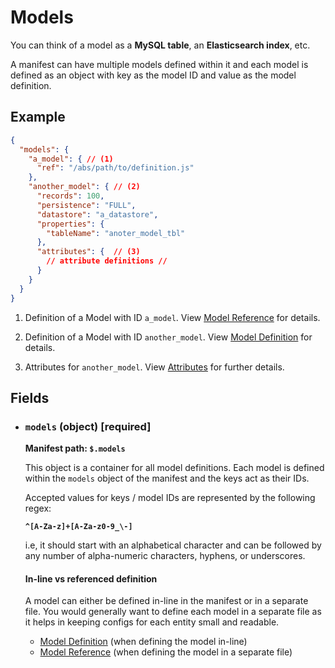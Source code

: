# Models

You can think of a model as a **MySQL table**, an **Elasticsearch index**, etc.

A manifest can have multiple models defined within it and each model is defined as an object with key as the model 
ID and value as the model definition.

## Example

```json title="Models example" linenums="1"
{
  "models": {
    "a_model": { // (1)
      "ref": "/abs/path/to/definition.js"
    },
    "another_model": { // (2)
      "records": 100,
      "persistence": "FULL",
      "datastore": "a_datastore",
      "properties": {
        "tableName": "anoter_model_tbl"
      },
      "attributes": {  // (3)
        // attribute definitions //
      }
    }
  }
}
```

1. Definition of a Model with ID `a_model`. View [Model Reference](./model_reference.md) for details.

2. Definition of a Model with ID `another_model`. View [Model Definition](./model_definition.md) for details.

3. Attributes for `another_model`. View [Attributes](../attributes/attributes.md) for further details.

## Fields

* ### `models` (object) [required]

    **Manifest path: `$.models`**

    This object is a container for all model definitions. Each model is defined within the `models` object of the 
    manifest and the keys act as their IDs.
  
    Accepted values for keys / model IDs are represented by the following regex:

    **`^[A-Za-z]+[A-Za-z0-9_\-]`**

    i.e, it should start with an alphabetical character and can be followed by any number of alpha-numeric characters, 
	hyphens, or underscores.
  
    #### In-line vs referenced definition

    A model can either be defined in-line in the manifest or in a separate file. You would generally want to define 
    each model in a separate file as it helps in keeping configs for each entity small and readable.
    
    * [Model Definition](./model_definition.md) (when defining the model in-line)
    * [Model Reference](./model_reference.md) (when defining the model in a separate file)
